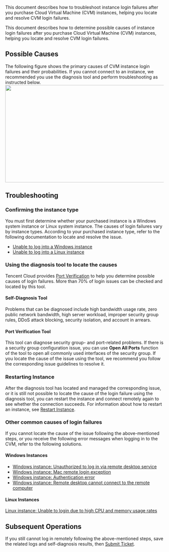 This document describes how to troubleshoot instance login failures after you purchase Cloud Virtual Machine (CVM) instances, helping you locate and resolve CVM login failures.

This document describes how to determine possible causes of instance login failures after you purchase Cloud Virtual Machine (CVM) instances, helping you locate and resolve CVM login failures.

## Possible Causes

The following figure shows the primary causes of CVM instance login failures and their probabilities. If you cannot connect to an instance, we recommended you use the diagnosis tool and perform troubleshooting as instructed below.
<img src="https://main.qcloudimg.com/raw/d8e0151489003a251514eebe74dc201a.png" height="310" width="520" />

## Troubleshooting

### Confirming the instance type

You must first determine whether your purchased instance is a Windows system instance or Linux system instance. The causes of login failures vary by instance types. According to your purchased instance type, refer to the following documentation to locate and resolve the issue.
- [Unable to log into a Windows instance](http://intl.cloud.tencent.com/document/product/213/10339)
- [Unable to log into a Linux instance](https://intl.cloud.tencent.com/document/product/213/32500)

### Using the diagnosis tool to locate the causes
Tencent Cloud provides [Port Verification](https://console.cloud.tencent.com/vpc/helper) to help you determine possible causes of login failures. More than 70% of login issues can be checked and located by this tool.

#### Self-Diagnosis Tool
Problems that can be diagnosed include high bandwidth usage rate, zero public network bandwidth, high server workload, improper security group rules, DDoS attack blocking, security isolation, and account in arrears.

#### Port Verification Tool
This tool can diagnose security group- and port-related problems. If there is a security group configuration issue, you can use **Open All Ports** function of the tool to open all commonly used interfaces of the security group.
If you locate the cause of the issue using the tool, we recommend you follow the corresponding issue guidelines to resolve it.

### Restarting Instance
After the diagnosis tool has located and managed the corresponding issue, or it is still not possible to locate the cause of the login failure using the diagnosis tool, you can restart the instance and connect remotely again to see whether the connection succeeds.
For information about how to restart an instance, see [Restart Instance](http://intl.cloud.tencent.com/document/product/213/4928).

### Other common causes of login failures
If you cannot locate the cause of the issue following the above-mentioned steps, or you receive the following error messages when logging in to the CVM, refer to the following solutions.

#### Windows Instances
- [Windows instance: Unauthorized to log in via remote desktop service](https://intl.cloud.tencent.com/document/product/213/32420)
- [Windows instance: Mac remote login exception](https://intl.cloud.tencent.com/document/product/213/32422)
- [Windows instance: Authentication error](https://intl.cloud.tencent.com/document/product/213/32421)
- [Windows instance: Remote desktop cannot connect to the remote computer](https://intl.cloud.tencent.com/document/product/213/32404)

#### Linux Instances
[Linux instance: Unable to login due to high CPU and memory usage rates](https://intl.cloud.tencent.com/document/product/213/32387)

## Subsequent Operations

If you still cannot log in remotely following the above-mentioned steps, save the related logs and self-diagnosis results, then [Submit Ticket](https://console.cloud.tencent.com/workorder/category).
